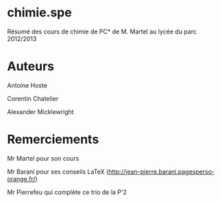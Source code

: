 chimie.spe
==========

Résumé des cours de chimie de PC* de M. Martel au lycée du parc 2012/2013

Auteurs
=======

Antoine Hoste

Corentin Chatelier

Alexander Micklewright

Remerciements
=============

Mr Martel pour son cours

Mr Barani pour ses conseils LaTeX (http://jean-pierre.barani.pagesperso-orange.fr/)

Mr Pierrefeu qui complète ce trio de la P'2
